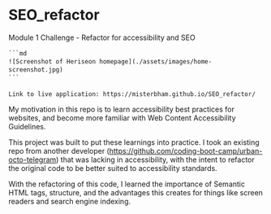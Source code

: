 # SEO_refactor

Module 1 Challenge - Refactor for accessibility and SEO

    ```md
    ![Screenshot of Heriseon homepage](./assets/images/home-screenshot.jpg)
    ```

    Link to live application: https://misterbham.github.io/SEO_refactor/

My motivation in this repo is to learn accessibility best practices for websites, and become more familiar with Web Content Accessibility Guidelines.

This project was built to put these learnings into practice. I took an existing repo from another developer (https://github.com/coding-boot-camp/urban-octo-telegram) that was lacking in accessibility, with the intent to refactor the original code to be better suited to accessibility standards.

With the refactoring of this code, I learned the importance of Semantic HTML tags, structure, and the advantages this creates for things like screen readers and search engine indexing.
